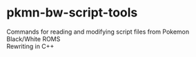 # pkmn-bw-script-tools
Commands for reading and modifying script files from Pokemon Black/White ROMS\
Rewriting in C++
